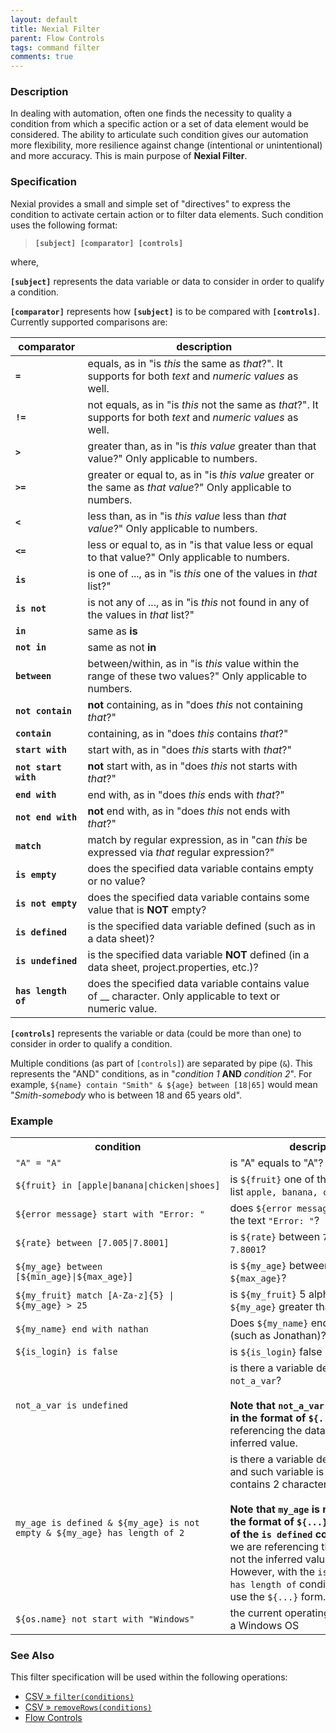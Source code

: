 ```yaml
---
layout: default
title: Nexial Filter
parent: Flow Controls
tags: command filter
comments: true
---
```



### Description
In dealing with automation, often one finds the necessity to quality a condition from which a specific action or a set
of data element would be considered.  The ability to articulate such condition gives our automation more flexibility,
more resilience against change (intentional or unintentional) and more accuracy.  This is main purpose of 
**Nexial Filter**. 


### Specification
Nexial provides a small and simple set of "directives" to express the condition to activate certain action or to filter
data elements.  Such condition uses the following format:

> **`[subject] [comparator] [controls]`**

where,

**`[subject]`** represents the data variable or data to consider in order to qualify a condition.

**`[comparator]`** represents how **`[subject]`** is to be compared with **`[controls]`**.  Currently supported 
comparisons are:

| comparator          | description |
| ------------------- | ----------- |
| **`=`**             | equals, as in "is _this_ the same as _that_?". It supports for both _text_ and _numeric values_ as well. |
| **`!=`**            | not equals, as in "is _this_ not the same as _that_?". It supports for both _text_ and _numeric values_ as well.  |
| **`>`**             | greater than, as in "is _this value_ greater than that value?"  Only applicable to numbers. |
| **`>=`**            | greater or equal to, as in "is _this value_ greater or the same as _that value_?" Only applicable to numbers. |
| **`<`**             | less than, as in "is _this value_ less than _that value_?" Only applicable to numbers. |
| **`<=`**            | less or equal to, as in "is that value less or equal to that value?" Only applicable to numbers. |
| **`is`**            | is one of ..., as in "is _this_ one of the values in _that_ list?" |
| **`is not`**        | is not any of ..., as in "is _this_ not found in any of the values in _that_ list?" |
| **`in`**            | same as **is** |
| **`not in`**        | same as not **in** |
| **`between`**       | between/within, as in "is _this_ value within the range of these two values?" Only applicable to numbers. |
| **`not contain`**   | **not** containing, as in "does _this_ not containing _that_?"  |
| **`contain`**       | containing, as in "does _this_ contains _that_?"  |
| **`start with`**    | start with, as in "does _this_ starts with _that_?" |
| **`not start with`**| **not** start with, as in "does _this_ not starts with _that_?" |
| **`end with`**      | end with, as in "does _this_ ends with _that_?" |
| **`not end with`**  | **not** end with, as in "does _this_ not ends with _that_?" |
| **`match`**         | match by regular expression, as in "can _this_ be expressed via _that_ regular expression?" |
| **`is empty`**      | does the specified data variable contains empty or no value? |
| **`is not empty`**  | does the specified data variable contains some value that is **NOT** empty? |
| **`is defined`**    | is the specified data variable defined (such as in a data sheet)? |
| **`is undefined`**  | is the specified data variable **NOT** defined (in a data sheet, project.properties, etc.)? |
| **`has length of`** | does the specified data variable contains value of __ character.  Only applicable to text or numeric value. |

**`[controls]`** represents the variable or data (could be more than one) to consider in order to qualify a condition.

Multiple conditions (as part of `[controls]`) are separated by pipe (` & `).  This represents the "AND" conditions, as in
"_condition 1_ **AND** _condition 2_". For example, `${name} contain "Smith" & ${age} between [18|65]` would mean 
"_Smith-somebody_ who is between 18 and 65 years old".


### Example
<table class="sysvar" cellspacing="0" cellpadding="3">
<tr><th>condition</th><th>description</th></tr>
<tr><td><code>"A" = "A"</code></td><td>is "A" equals to "A"?</td></tr>
<tr><td><code>${fruit} in [apple|banana|chicken|shoes]</code></td><td>is <code>${fruit}</code> one of the items in the list <code>apple, banana, chicken, shoes</code>?</td></tr>
<tr><td><code>${error message} start with "Error: "</code></td><td>does <code>${error message}</code> starts with the text <code>"Error: "</code>?</td></tr>
<tr><td><code>${rate} between [7.005|7.8001]</code></td><td>is <code>${rate}</code> between <code>7.005</code> and <code>7.8001</code>?</td></tr>
<tr><td><code>${my_age} between [${min_age}|${max_age}]</code></td><td>is <code>${my_age}</code> between <code>${min_age}</code> and <code>${max_age}</code>?</td></tr>
<tr><td><code>${my_fruit} match [A-Za-z]{5} | ${my_age} &gt; 25</code></td><td>is <code>${my_fruit}</code> 5 alphabets <b>and</b> <code>${my_age}</code> greater than <code>25</code>?</td></tr>
<tr><td><code>${my_name} end with nathan</code></td><td>Does <code>${my_name}</code> end with <code>nathan</code> (such as Jonathan)?</td></tr>
<tr><td><code>${is_login} is false</code></td><td>is <code>${is_login}</code> false (i.e. NOT true)?</td></tr>
<tr><td><code>not_a_var is undefined</code></td><td>is there a variable defined as <code>not_a_var</code>?<br/><br/><b>Note that <code>not_a_var</code> is not specified in the format of <code>${...}</code></b> since we are referencing the data variable, not the inferred value.</td></tr>
<tr><td><code>my_age is defined & ${my_age} is not empty & ${my_age} has length of 2</code></td><td>is there a variable defined as <code>my_age</code>, and such variable is not empty and contains 2 characters?<br/><br/><b>Note that <code>my_age</code> is not specified in the format of <code>${...}</code> in the context of the <code>is defined</code> condition</b> since we are referencing the data variable, not the inferred value.  <br/>However, with the <code>is not empty</code> and <code>has length of</code> conditions, we would use the <code>${...}</code> form.</td></tr>
<tr><td><code>${os.name} not start with "Windows"</code></td><td>the current operating system is NOT a Windows OS</td></tr>
</table>

### See Also
This filter specification will be used within the following operations:
- [CSV &raquo; `filter(conditions)`](../expressions/CSVexpression#filter(conditions))
- [CSV &raquo; `removeRows(conditions)`](../expressions/CSVexpression#removerows(conditions))
- [Flow Controls](index)
